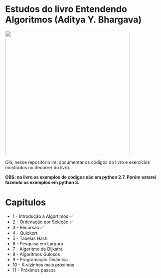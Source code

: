 # Estudos do livro Entendendo Algoritmos (Aditya Y. Bhargava)
<p>
    <img height="400px" src="https://m.media-amazon.com/images/I/71Vkg7GfPFL._AC_UF1000,1000_QL80_.jpg">
</p>
Olá, nesse repositório irei documentar os códigos do livro e exercícios mostrados no decorrer do livro.    

**OBS: no livro os exemplos de códigos são em python 2.7. Porém estarei fazendo os exemplos em python 3.**

# Capítulos

- 1 - Introdução a Algortimos ✅
- 2 - Ordenação por Seleção ✅
- 3 - Recursão ✅
- 4 - Quickort
- 5 - Tabelas Hash
- 6 - Pesquisa em Largura
- 7 - Algoritmo de Dijkstra
- 8 - Algoritmos Gulosos
- 9 - Programação Dinâmica
- 10 - K-vizinhos mais próximos
- 11 - Próximos passos